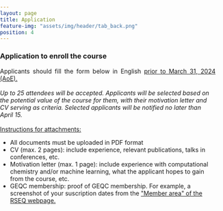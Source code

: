 ```yaml
---
layout: page
title: Application
feature-img: "assets/img/header/tab_back.png"
position: 4
---
```


### Application to enroll the course

<p align="justify">
Applicants should fill the form below in English <u>prior to March 31, 2024 (AoE).</u></p><br>

<i>Up to 25 attendees will be accepted. Applicants will be selected based on the potential value of the course for them, with their motivation letter and CV serving as criteria. Selected applicants will be notified no later than April 15.</i><br><br>

<p align="justify"><u>Instructions for attachments:</u></p>

* All documents must be uploaded in PDF format
* CV (max. 2 pages): include experience, relevant publications, talks in conferences, etc.
* Motivation letter (max. 1 page): include experience with computational chemistry and/or machine learning, what the applicant hopes to gain from the course, etc.
* GEQC membership: proof of GEQC membership. For example, a screenshot of your suscription dates from the <a href='https://rseq.playoffinformatica.com/FormLogin.php'>"Member area" of the RSEQ webpage.</a>


<br><br>

<html>
  <head>
    <title>CAMLC24 registration form</title>
    <style>
      html, body {
      min-height: 100%;
      }
      body, div, form, input, select, p { 
      padding: 0;
      margin: 0;
      outline: none;
      }
      body {
      background-size: cover;
      }
      h1, h2 {
      text-transform: uppercase;
      font-weight: 400;
      }
      h2 {
      margin: 0 0 0 8px;
      }
      .main-block {
      display: flex;
      flex-direction: column;
      justify-content: center;
      align-items: center;
      height: 100%;
      padding: 25px;
      background: #eaeaea;
      }
      .left-part, form {
      padding: 25px;
      }
      .left-part {
      text-align: center;
      }
      .fa-graduation-cap {
      font-size: 72px;
      }
      form {
      background: #ffffff; 
      border: 1px solid #ccc;
      width: 50%;
      }
      .title {
      display: flex;
      align-items: center;
      margin-bottom: 20px;
      }
      .info {
      display: flex;
      flex-direction: column;
      }
      input, select {
      padding: 5px;
      margin-bottom: 30px;
      background: transparent;
      border: none;
      border-bottom: 1px solid #ccc;
      }
      select option {
      /* margin: 40px; */
      background: #ffffff;
      color: #000000;
      /* text-shadow: 0 1px 0 rgba(0, 0, 0, 0.4); */
      }
      input, textarea {
      padding: 5px;
      margin-bottom: 30px;
      background: transparent;
      border: 1px solid #ccc;
      }
      textarea::placeholder {
      color: #ccc;
      }      
      input::placeholder {
      color: #ccc;
      }
      option:focus {
      border: none;
      }
      option {
      background: black; 
      border: none;
      }
      .btn-item, button {
      padding: 10px 5px;
      margin-top: 20px;
      border-radius: 5px; 
      border: none;
      background: #26a9e0; 
      text-decoration: none;
      font-size: 15px;
      font-weight: 400;
      color: #fff;
      }
      .btn-item {
      display: inline-block;
      margin: 20px 5px 0;
      }
      button {
      width: 100%;
      }
      button:hover, .btn-item:hover {
      background: #85d6de;
      }
      .main-block {
      flex-direction: row;
      height: calc(100% - 50px);
      }
      
      }
    </style>
  </head>
  <body>
    <center>
    <form action="https://api.web3forms.com/submit" method="POST">
    <div class="title">
        <i class="fas fa-pencil-alt"></i> 
        <h2>Register here</h2>
    </div>
    <div class="info">
        <input type="hidden" name="access_key" value="47eccb18-9823-408a-b108-e0b03e4736b5">
        <!-- Personal info -->
        <input class="fname" type="text" name="name" placeholder="Full name" required>
        <input type="email" name="email" placeholder="Email" required>
        <input type="text" name="institution" placeholder="Institution" required>
        <input type="text" name="group" placeholder="Research group" required>
        <!-- Yes or No questions -->
        <p align="justify">Are you a GEQC member?</p>
        <select name="GEQC member" required>
        <option value=""></option>
        <option value="No">No</option>
        <option value="Yes">Yes</option>
        </select>
        <p align="justify">Do you have a laptop you can bring to the course?</p>
        <select name="Laptop" required>
        <option value=""></option>
        <option value="No">No</option>
        <option value="Yes">Yes</option>
        </select>
        <p align="justify">Do you have proficient understanding of English?</p>
        <select name="English level" required>
        <option value=""></option>
        <option value="No">No</option>
        <option value="Yes">Yes</option>
        </select>
        <!-- CV box -->
        <!-- <p align="justify">
        <label for="counter-input" class="label">Characters: <span id="counter-display" class="tag is-success">0/2000</span></label></p>
        <textarea name="CV" id='counter-input' placeholder="CV summary (experience, relevant publications, talks in conferences, etc.)" rows="5" cols="50" maxlength="2000" required></textarea>
        <script>
        (() => {
          const counter = (() => {
            const input = document.getElementById('counter-input'),
              display = document.getElementById('counter-display'),
              changeEvent = (evt) => {
                const charCount = evt.target.value.length;
                display.innerHTML = `${charCount}/2000`;
              },
              getInput = () => input.value,
              countEvent = () => input.addEventListener('keyup', changeEvent),
              init = () => countEvent();
            return {
              init: init
            }
          })();
          counter.init();
        })();
        </script> -->
        <!-- Motivation letter box -->
        <!-- <p align="justify">
        <label for="counter-input2" class="label">Characters: <span id="counter-display2" class="tag is-success">0/2000</span></label></p>
        <textarea name="Motivation letter" id='counter-input2' placeholder="Motivation letter (experience with computational chemistry, what the applicant hopes to gain from the course, etc.)" rows="5" cols="50" maxlength="2000" required></textarea>
        <script>
        (() => {
          const counter = (() => {
            const input = document.getElementById('counter-input2'),
              display = document.getElementById('counter-display2'),
              changeEvent = (evt) => {
                const charCount = evt.target.value.length;
                display.innerHTML = `${charCount}/2000`;
              },
              getInput = () => input.value,
              countEvent = () => input.addEventListener('keyup', changeEvent),
              init = () => countEvent();
            return {
              init: init
            }
          })();
          counter.init();
        })();
        </script> -->
        <!-- ATTACHMENTS -->
        <p align="justify">&nbsp;&nbsp;CV of the applicant (max. 2 pages)</p>
        <input type="file" name="CV" accept="application/pdf" required>
        <p align="justify">&nbsp;&nbsp;Motivation letter (max. 1 page)</p>
        <input type="file" name="Letter" accept="application/pdf" required>
        <p align="justify">&nbsp;&nbsp;GEQC membership</p>
        <input type="file" name="GEQC" accept="application/pdf">
    </div>
    <!-- <div class="checkbox">
        <input type="checkbox" name="checkbox"><span>I agree to the <a href="https://www.w3docs.com/privacy-policy">Privacy Poalicy for W3Docs.</a></span>
    </div> -->
    <button type="submit" href="/">Submit</button>
    </form></center>
  </body>
</html>